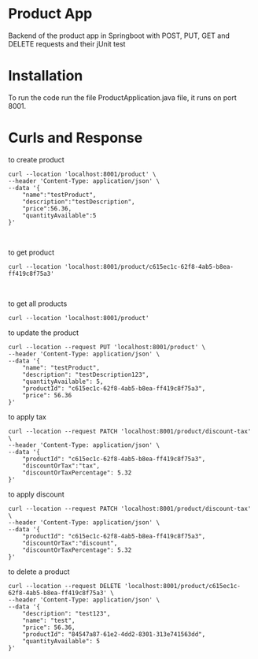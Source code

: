 # Product App

Backend of the product app in Springboot with POST, PUT, GET and DELETE requests and their jUnit test

# Installation
To run the code run the file ProductApplication.java file, it runs on port 8001.

# Curls and Response

to create product </br>
```
curl --location 'localhost:8001/product' \
--header 'Content-Type: application/json' \
--data '{
    "name":"testProduct",
    "description":"testDescription",
    "price":56.36,
    "quantityAvailable":5
}'
```
</br>

to get product </br>
```
curl --location 'localhost:8001/product/c615ec1c-62f8-4ab5-b8ea-ff419c8f75a3'
```
</br>

to get all products

```
curl --location 'localhost:8001/product'
```

to update the product </br>

```
curl --location --request PUT 'localhost:8001/product' \
--header 'Content-Type: application/json' \
--data '{
    "name": "testProduct",
    "description": "testDescription123",
    "quantityAvailable": 5,
    "productId": "c615ec1c-62f8-4ab5-b8ea-ff419c8f75a3",
    "price": 56.36
}'

```

to apply tax </br>

```
curl --location --request PATCH 'localhost:8001/product/discount-tax' \
--header 'Content-Type: application/json' \
--data '{
    "productId": "c615ec1c-62f8-4ab5-b8ea-ff419c8f75a3",
    "discountOrTax":"tax",
    "discountOrTaxPercentage": 5.32
}'

```

to apply discount </br>

```
curl --location --request PATCH 'localhost:8001/product/discount-tax' \
--header 'Content-Type: application/json' \
--data '{
    "productId": "c615ec1c-62f8-4ab5-b8ea-ff419c8f75a3",
    "discountOrTax":"discount",
    "discountOrTaxPercentage": 5.32
}'
```

to delete a product </br>

```
curl --location --request DELETE 'localhost:8001/product/c615ec1c-62f8-4ab5-b8ea-ff419c8f75a3' \
--header 'Content-Type: application/json' \
--data '{
    "description": "test123",
    "name": "test",
    "price": 56.36,
    "productId": "84547a87-61e2-4dd2-8301-313e741563dd",
    "quantityAvailable": 5
}'
```


